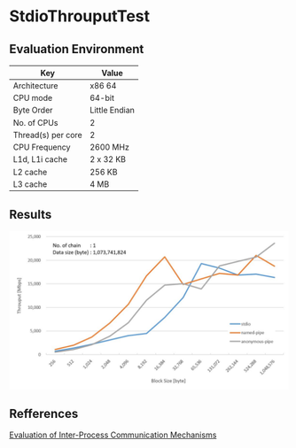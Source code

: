 # StdioThrouputTest

## Evaluation Environment

|Key|Value|
|--|--|
|Architecture|x86 64|
|CPU mode|64-bit|
|Byte Order|Little Endian|
|No. of CPUs|2|
|Thread(s) per core|2|
|CPU Frequency|2600 MHz|
|L1d, L1i cache|2 x 32 KB|
|L2 cache|256 KB|
|L3 cache|4 MB|

## Results
![results](documents/result.jpg)

## Refferences
[Evaluation of Inter-Process Communication Mechanisms](http://pages.cs.wisc.edu/~adityav/Evaluation_of_Inter_Process_Communication_Mechanisms.pdf)